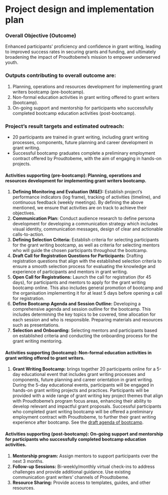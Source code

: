 # Project design and implementation plan

### Overall Objective (Outcome)

Enhanced participants' proficiency and confidence in grant writing, leading to improved success rates in securing grants and funding, and ultimately broadening the impact of Proudtobeme’s mission to empower underserved youth.

### Outputs contributing to overall outcome are:

1. Planning, operations and resources development for implementing grant writers bootcamp (pre-bootcamp).
2. Non-formal education activities in grant writing offered to grant writers (bootcamp).
3. On-going support and mentorship for participants who successfully completed bootcamp education activities (post-bootcamp).

### Project’s result targets and estimated outreach:&#x20;

* 20 participants are trained in grant writing, including grant writing processes, components, future planning and career development in grant writing.
* Successful bootcamp graduates complete a preliminary employment contract offered by Proudtobeme, with the aim of engaging in hands-on projects.

#### Activities supporting (pre-bootcamp): Planning, operations and resources development for implementing grant writers bootcamp.

1. **Defining Monitoring and Evaluation (M\&E):** Establish project’s performance indicators (log frame), tracking of activities (timeline), and continuous feedback (weekly meetings). By defining the above mentioned, we ensure that activities are on track to achieve their objectives.
2. **Communication Plan:** Conduct audience research to define persona development for developing a communication strategy which includes visual identity, communication messages, design of clear and actionable calls-to-action.
3. **Defining Selection Criteria:** Establish criteria for selecting participants for the grant writing bootcamp, as well as criteria for selecting mentors who will guide the chosen participants throughout the bootcamp.
4. **Draft Call for Registration Questions for Participants:** Drafting registration questions that align with the established selection criteria to ensure a smooth selection process for evaluating the knowledge and experience of participants and mentors in grant writing.
5. **Open Call for Registrations:** Launch the call for registration (for 45 days), for participants and mentors to apply for the grant writing bootcamp online. This also includes general promotion of bootcamp and the organisation implementing it for at least 5 days before opening a call for registration.
6. **Define Bootcamp Agenda and Session Outline:** Developing a comprehensive agenda and session outline for the bootcamp. This includes determining the key topics to be covered, time allocation for each session and who is responsible. Preparing materials and resources such as presentations.
7. **Selection and Onboarding:** Selecting mentors and participants based on established criteria and conducting the onboarding process for the grant writing mentoring.

#### Activities supporting (bootcamp): Non-formal education activities in grant writing offered to grant writers.

1. **Grant Writing Bootcamp:** brings together 20 participants online for a 5-day educational event that includes grant writing processes and components, future planning and career orientation in grant writing. During the 5-day educational events, participants will be engaged in hands-on grant writing projects and practices. Participants will be provided with a wide range of grant writing key project themes that align with Proudtobeme’s program focus areas, enhancing their ability to develop relevant and impactful grant proposals. Successful participants who completed grant writing bootcamp will be offered a preliminary employment contract with Proudtobeme, to further their grant writing experience after bootcamp. See the [draft agenda of bootcamp](https://docs.google.com/spreadsheets/d/1etMnvpDe9QteffXHKbmgFpXDPRdhZAAlaRsHeL6EA-U/edit?usp=sharing).

#### Activities supporting (post-bootcamp): On-going support and mentorship for participants who successfully completed bootcamp education activities.

1. **Mentorship program:** Assign mentors to support participants over the next 3 months.
2. **Follow-up Sessions:** Bi-weekly/monthly virtual check-ins to address challenges and provide additional guidance. Use existing communication grant writers’ channels of Proudtobeme.
3. **Resource Sharing:** Provide access to templates, guides, and other resources.

